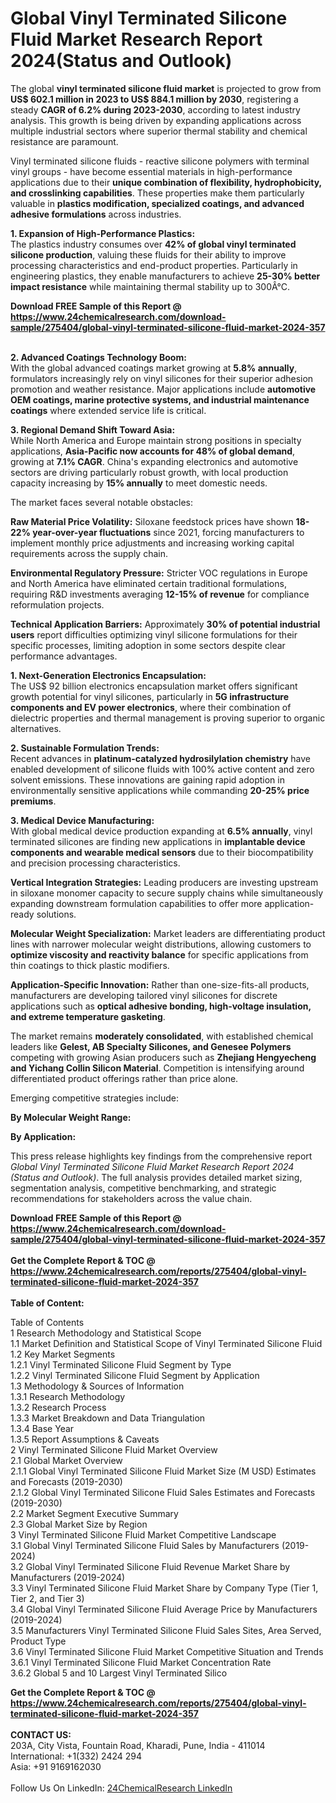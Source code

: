 <h1>Global Vinyl Terminated Silicone Fluid Market Research Report 2024(Status and Outlook)</h1><p>The global <strong>vinyl terminated silicone fluid market</strong> is projected to grow from <strong>US$ 602.1 million in 2023 to US$ 884.1 million by 2030</strong>, registering a steady <strong>CAGR of 6.2% during 2023-2030</strong>, according to latest industry analysis. This growth is being driven by expanding applications across multiple industrial sectors where superior thermal stability and chemical resistance are paramount.</p><p>Vinyl terminated silicone fluids - reactive silicone polymers with terminal vinyl groups - have become essential materials in high-performance applications due to their <strong>unique combination of flexibility, hydrophobicity, and crosslinking capabilities</strong>. These properties make them particularly valuable in <strong>plastics modification, specialized coatings, and advanced adhesive formulations</strong> across industries.</p><p><strong>1. Expansion of High-Performance Plastics:</strong><br>
The plastics industry consumes over <strong>42% of global vinyl terminated silicone production</strong>, valuing these fluids for their ability to improve processing characteristics and end-product properties. Particularly in engineering plastics, they enable manufacturers to achieve <strong>25-30% better impact resistance</strong> while maintaining thermal stability up to 300Â°C.</p><div><b>Download FREE Sample of this Report @ 
            <a href="https://www.24chemicalresearch.com/download-sample/275404/global-vinyl-terminated-silicone-fluid-market-2024-357">
            https://www.24chemicalresearch.com/download-sample/275404/global-vinyl-terminated-silicone-fluid-market-2024-357</a></b></div><br><p><strong>2. Advanced Coatings Technology Boom:</strong><br>
With the global advanced coatings market growing at <strong>5.8% annually</strong>, formulators increasingly rely on vinyl silicones for their superior adhesion promotion and weather resistance. Major applications include <strong>automotive OEM coatings, marine protective systems, and industrial maintenance coatings</strong> where extended service life is critical.</p><p><strong>3. Regional Demand Shift Toward Asia:</strong><br>
While North America and Europe maintain strong positions in specialty applications, <strong>Asia-Pacific now accounts for 48% of global demand</strong>, growing at <strong>7.1% CAGR</strong>. China's expanding electronics and automotive sectors are driving particularly robust growth, with local production capacity increasing by <strong>15% annually</strong> to meet domestic needs.</p><p>The market faces several notable obstacles:</p><p><strong>Raw Material Price Volatility:</strong> Siloxane feedstock prices have shown <strong>18-22% year-over-year fluctuations</strong> since 2021, forcing manufacturers to implement monthly price adjustments and increasing working capital requirements across the supply chain.</p><p><strong>Environmental Regulatory Pressure:</strong> Stricter VOC regulations in Europe and North America have eliminated certain traditional formulations, requiring R&amp;D investments averaging <strong>12-15% of revenue</strong> for compliance reformulation projects.</p><p><strong>Technical Application Barriers:</strong> Approximately <strong>30% of potential industrial users</strong> report difficulties optimizing vinyl silicone formulations for their specific processes, limiting adoption in some sectors despite clear performance advantages.</p><p><strong>1. Next-Generation Electronics Encapsulation:</strong><br>
The US$ 92 billion electronics encapsulation market offers significant growth potential for vinyl silicones, particularly in <strong>5G infrastructure components and EV power electronics</strong>, where their combination of dielectric properties and thermal management is proving superior to organic alternatives.</p><p><strong>2. Sustainable Formulation Trends:</strong><br>
Recent advances in <strong>platinum-catalyzed hydrosilylation chemistry</strong> have enabled development of silicone fluids with 100% active content and zero solvent emissions. These innovations are gaining rapid adoption in environmentally sensitive applications while commanding <strong>20-25% price premiums</strong>.</p><p><strong>3. Medical Device Manufacturing:</strong><br>
With global medical device production expanding at <strong>6.5% annually</strong>, vinyl terminated silicones are finding new applications in <strong>implantable device components and wearable medical sensors</strong> due to their biocompatibility and precision processing characteristics.</p><p><strong>Vertical Integration Strategies:</strong> Leading producers are investing upstream in siloxane monomer capacity to secure supply chains while simultaneously expanding downstream formulation capabilities to offer more application-ready solutions.</p><p><strong>Molecular Weight Specialization:</strong> Market leaders are differentiating product lines with narrower molecular weight distributions, allowing customers to <strong>optimize viscosity and reactivity balance</strong> for specific applications from thin coatings to thick plastic modifiers.</p><p><strong>Application-Specific Innovation:</strong> Rather than one-size-fits-all products, manufacturers are developing tailored vinyl silicones for discrete applications such as <strong>optical adhesive bonding, high-voltage insulation, and extreme temperature gasketing</strong>.</p><p>The market remains <strong>moderately consolidated</strong>, with established chemical leaders like <strong>Gelest, AB Specialty Silicones, and Genesee Polymers</strong> competing with growing Asian producers such as <strong>Zhejiang Hengyecheng and Yichang Collin Silicon Material</strong>. Competition is intensifying around differentiated product offerings rather than price alone.</p><p>Emerging competitive strategies include:</p><p><strong>By Molecular Weight Range:</strong></p><p><strong>By Application:</strong></p><p>This press release highlights key findings from the comprehensive report <em>Global Vinyl Terminated Silicone Fluid Market Research Report 2024 (Status and Outlook)</em>. The full analysis provides detailed market sizing, segmentation analysis, competitive benchmarking, and strategic recommendations for stakeholders across the value chain.</p><div><b>Download FREE Sample of this Report @ 
            <a href="https://www.24chemicalresearch.com/download-sample/275404/global-vinyl-terminated-silicone-fluid-market-2024-357">
            https://www.24chemicalresearch.com/download-sample/275404/global-vinyl-terminated-silicone-fluid-market-2024-357</a></b></div><br><div><b>Get the Complete Report & TOC @ 
            <a href="https://www.24chemicalresearch.com/reports/275404/global-vinyl-terminated-silicone-fluid-market-2024-357">
            https://www.24chemicalresearch.com/reports/275404/global-vinyl-terminated-silicone-fluid-market-2024-357</a></b></div><br>
            <b>Table of Content:</b><p>Table of Contents<br />
1 Research Methodology and Statistical Scope<br />
1.1 Market Definition and Statistical Scope of Vinyl Terminated Silicone Fluid<br />
1.2 Key Market Segments<br />
1.2.1 Vinyl Terminated Silicone Fluid Segment by Type<br />
1.2.2 Vinyl Terminated Silicone Fluid Segment by Application<br />
1.3 Methodology & Sources of Information<br />
1.3.1 Research Methodology<br />
1.3.2 Research Process<br />
1.3.3 Market Breakdown and Data Triangulation<br />
1.3.4 Base Year<br />
1.3.5 Report Assumptions & Caveats<br />
2 Vinyl Terminated Silicone Fluid Market Overview<br />
2.1 Global Market Overview<br />
2.1.1 Global Vinyl Terminated Silicone Fluid Market Size (M USD) Estimates and Forecasts (2019-2030)<br />
2.1.2 Global Vinyl Terminated Silicone Fluid Sales Estimates and Forecasts (2019-2030)<br />
2.2 Market Segment Executive Summary<br />
2.3 Global Market Size by Region<br />
3 Vinyl Terminated Silicone Fluid Market Competitive Landscape<br />
3.1 Global Vinyl Terminated Silicone Fluid Sales by Manufacturers (2019-2024)<br />
3.2 Global Vinyl Terminated Silicone Fluid Revenue Market Share by Manufacturers (2019-2024)<br />
3.3 Vinyl Terminated Silicone Fluid Market Share by Company Type (Tier 1, Tier 2, and Tier 3)<br />
3.4 Global Vinyl Terminated Silicone Fluid Average Price by Manufacturers (2019-2024)<br />
3.5 Manufacturers Vinyl Terminated Silicone Fluid Sales Sites, Area Served, Product Type<br />
3.6 Vinyl Terminated Silicone Fluid Market Competitive Situation and Trends<br />
3.6.1 Vinyl Terminated Silicone Fluid Market Concentration Rate<br />
3.6.2 Global 5 and 10 Largest Vinyl Terminated Silico</p><div><b>Get the Complete Report & TOC @ 
            <a href="https://www.24chemicalresearch.com/reports/275404/global-vinyl-terminated-silicone-fluid-market-2024-357">
            https://www.24chemicalresearch.com/reports/275404/global-vinyl-terminated-silicone-fluid-market-2024-357</a></b></div><br><b>CONTACT US:</b><br>
            203A, City Vista, Fountain Road, Kharadi, Pune, India - 411014<br>
            International: +1(332) 2424 294<br>
            Asia: +91 9169162030 <br><br>
            Follow Us On LinkedIn: <a href="https://www.linkedin.com/company/24chemicalresearch/">24ChemicalResearch LinkedIn</a>